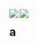 <a href="https://github.com/anuraghazra/github-readme-stats">
  <img align="left" src="https://github-readme-stats.vercel.app/api?username=CrypticShy&show_icons=true&theme=gruvbox" />
</a>
<a href="https://github.com/anuraghazra/convoychat">
  <img align="left" src="https://github-readme-stats.vercel.app/api/top-langs/?username=CrypticShy&theme=gruvbox" />
</a>

<div>
  <h2>a</h2>
</div>
